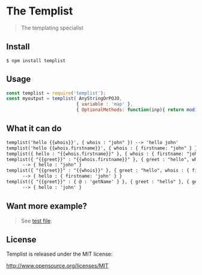 # The Templist
> The templating specialist

## Install
```
$ npm install templist
```

## Usage
```js
const templist = require('templist');
const myoutput = templist( AnyStringOrPOJO,
                          { variable : 'map' },
                          { OptionalMethods: function(inp){ return modify(inp) } });
```

## What it can do
```txt
templist('hello {{whois}}', { whois : "john" }) --> 'hello john'
templist('hello {{whois.firstname}}', { whois : { firstname: "john" } }) --> 'hello john'
templist({ hello : "{{whois.firstname}}" }, { whois : { firstname: "john" } }) --> { hello : "john" }
templist({ "{{greet}}" : "{{whois.firstname}}" }, { greet : "hello", whois : { firstname: "john" } })
      --> { hello : "john" }
templist({ "{{greet}}" : "{{whois}}" }, { greet : "hello", whois : { firstname: 'john' } })
      --> { hello : { firstname: 'john' } }
templist({ "{{greet}}" : { @ : 'getName' } }, { greet : "hello" }, { getName : function(){ return 'john' } })
      --> { hello : 'john' }
```

## Want more example?
> See [test file](https://github.com/codeofnode/templist/blob/master/test.js).

## License

Templist is released under the MIT license:

http://www.opensource.org/licenses/MIT
